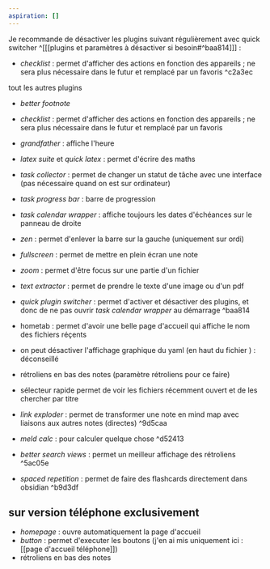 ```yaml
---
aspiration: []
---
```

Je recommande de désactiver les plugins suivant régulièrement avec quick switcher ^[[[plugins et paramètres à désactiver si besoin#^baa814]]] :
- *checklist* : permet d'afficher des actions en fonction des appareils ; ne sera plus nécessaire dans le futur et remplacé par un favoris ^c2a3ec

tout les autres plugins
- *better footnote*
- *checklist* : permet d'afficher des actions en fonction des appareils ; ne sera plus nécessaire dans le futur et remplacé par un favoris
- *grandfather* : affiche l'heure
- *latex suite* et *quick latex* : permet d'écrire des maths
- *task collector* : permet de changer un statut de tâche avec une interface (pas nécessaire quand on est sur ordinateur)
- *task progress bar* : barre de progression
- *task calendar wrapper* : affiche toujours les dates d'échéances sur le panneau de droite
- *zen* : permet d'enlever la barre sur la gauche (uniquement sur ordi)
- *fullscreen* : permet de mettre en plein écran une note
- *zoom* : permet d'être focus sur une partie d'un fichier
- *text extractor* : permet de prendre le texte d'une image ou d'un pdf
- *quick plugin switcher* : permet d'activer et désactiver des plugins, et donc de ne pas ouvrir *task calendar wrapper* au démarrage
 ^baa814
- hometab : permet d'avoir une belle page d'accueil qui affiche le nom des fichiers réçents


- on peut désactiver l'affichage graphique du yaml (en haut du fichier ) : déconseillé
- rétroliens en bas des notes (paramètre rétroliens pour ce faire)
- sélecteur rapide permet de voir les fichiers récemment ouvert et de les chercher par titre
- *link exploder* : permet de transformer une note en mind map avec liaisons aux autres notes (directes) ^9d5caa
-  *meld calc* : pour calculer quelque chose ^d52413
- *better search views* : permet un meilleur affichage des rétroliens ^5ac05e
- *spaced repetition* : permet de faire des flashcards directement dans obsidian ^b9d3df
## sur version téléphone exclusivement
- *homepage* : ouvre automatiquement la page d'accueil
- *button* : permet d'executer les boutons (j'en ai mis uniquement ici : [[page d'accueil téléphone]])
- rétroliens en bas des notes